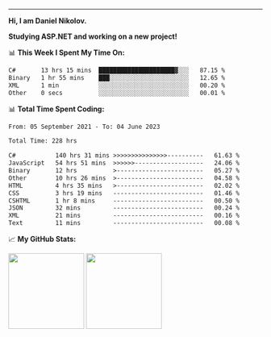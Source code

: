 ---
**Hi, I am Daniel Nikolov.**

**Studying ASP.NET and working on a new project!**

📊 **This Week I Spent My Time On:**
<!--START_SECTION:wakaweekly-->

```txt
C#       13 hrs 15 mins  █████████████████████▓░░░   87.15 %
Binary   1 hr 55 mins    ███░░░░░░░░░░░░░░░░░░░░░░   12.65 %
XML      1 min           ░░░░░░░░░░░░░░░░░░░░░░░░░   00.20 %
Other    0 secs          ░░░░░░░░░░░░░░░░░░░░░░░░░   00.01 %
```

<!--END_SECTION:wakaweekly-->

📊 **Total Time Spent Coding:**
<!--START_SECTION:waka-->

```txt
From: 05 September 2021 - To: 04 June 2023

Total Time: 228 hrs

C#           140 hrs 31 mins >>>>>>>>>>>>>>>----------   61.63 %
JavaScript   54 hrs 51 mins  >>>>>>-------------------   24.06 %
Binary       12 hrs          >------------------------   05.27 %
Other        10 hrs 26 mins  >------------------------   04.58 %
HTML         4 hrs 35 mins   >------------------------   02.02 %
CSS          3 hrs 19 mins   -------------------------   01.46 %
CSHTML       1 hr 8 mins     -------------------------   00.50 %
JSON         32 mins         -------------------------   00.24 %
XML          21 mins         -------------------------   00.16 %
Text         11 mins         -------------------------   00.08 %
```

<!--END_SECTION:waka-->

📈 **My GitHub Stats:**

<p>
  <img height="150em" src="https://github-readme-stats.vercel.app/api?username=NikolovDaniel&show_icons=true&hide_border=true&&count_private=true&include_all_commits=true" />
  <img height="150em" src="https://github-readme-stats.vercel.app/api/top-langs/?username=NikolovDaniel&exclude_repo=KNN-Image-Classification&show_icons=true&hide_border=true&layout=compact&langs_count=8s"/>
</p>
